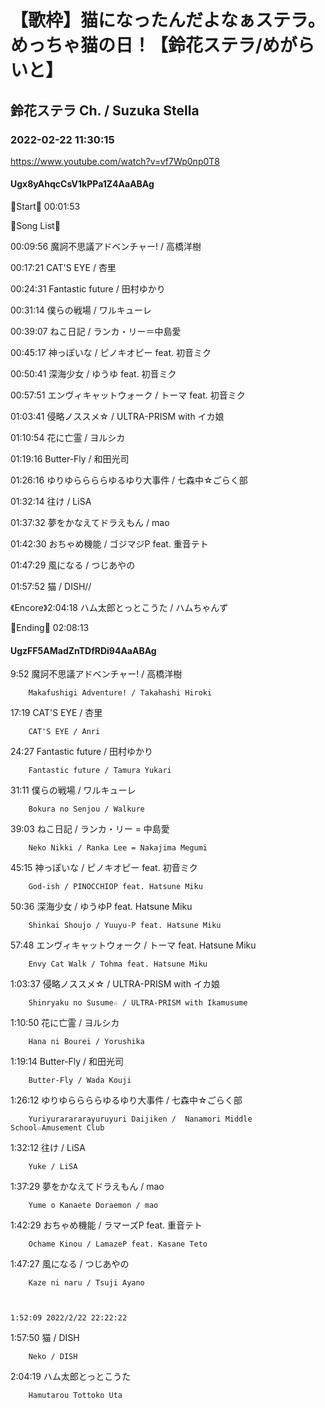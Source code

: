 # 【歌枠】猫になったんだよなぁステラ。めっちゃ猫の日！【鈴花ステラ/めがらいと】
## 鈴花ステラ Ch. / Suzuka Stella
### 2022-02-22 11:30:15
https://www.youtube.com/watch?v=vf7Wp0np0T8
#### Ugx8yAhqcCsV1kPPa1Z4AaABAg
🔔Start🔔 00:01:53



🔔Song List🔔

00:09:56 魔訶不思議アドベンチャー! / 高橋洋樹

00:17:21 CAT'S EYE / 杏里

00:24:31 Fantastic future / 田村ゆかり

00:31:14 僕らの戦場 / ワルキューレ 

00:39:07 ねこ日記 / ランカ・リー＝中島愛

00:45:17 神っぽいな / ピノキオピー feat. 初音ミク

00:50:41 深海少女 / ゆうゆ feat. 初音ミク

00:57:51 エンヴィキャットウォーク / トーマ feat. 初音ミク

01:03:41 侵略ノススメ☆ / ULTRA-PRISM with イカ娘

01:10:54 花に亡霊 / ヨルシカ

01:19:16 Butter-Fly / 和田光司

01:26:16 ゆりゆららららゆるゆり大事件 / 七森中☆ごらく部

01:32:14 往け / LiSA

01:37:32 夢をかなえてドラえもん / mao

01:42:30 おちゃめ機能 / ゴジマジP feat. 重音テト

01:47:29 風になる / つじあやの

01:57:52 猫 / DISH//  

《Encore》2:04:18 ハム太郎とっとこうた / ハムちゃんず



🔔Ending🔔 02:08:13

#### UgzFF5AMadZnTDfRDi94AaABAg
9:52	魔訶不思議アドベンチャー! / 高橋洋樹

		Makafushigi Adventure! / Takahashi Hiroki



17:19	CAT'S EYE / 杏里

		CAT'S EYE / Anri



24:27	Fantastic future / 田村ゆかり

		Fantastic future / Tamura Yukari



31:11	僕らの戦場 / ワルキューレ

		Bokura no Senjou / Walkure



39:03	ねこ日記 / ランカ・リー = 中島愛

		Neko Nikki / Ranka Lee = Nakajima Megumi



45:15	神っぽいな / ピノキオピー feat. 初音ミク

		God-ish / PINOCCHIOP feat. Hatsune Miku



50:36	深海少女 / ゆうゆP feat. Hatsune Miku

		Shinkai Shoujo / Yuuyu-P feat. Hatsune Miku



57:48	エンヴィキャットウォーク / トーマ feat. Hatsune Miku

		Envy Cat Walk / Tohma feat. Hatsune Miku



1:03:37	侵略ノススメ☆ / ULTRA-PRISM with イカ娘

		Shinryaku no Susume☆ / ULTRA-PRISM with Ikamusume



1:10:50	花に亡霊 / ヨルシカ

		Hana ni Bourei / Yorushika



1:19:14	Butter-Fly / 和田光司

		Butter-Fly / Wada Kouji



1:26:12	ゆりゆららららゆるゆり大事件 / 七森中☆ごらく部

		Yuriyurarararayuruyuri Daijiken /  Nanamori Middle School☆Amusement Club



1:32:12	往け / LiSA

		Yuke / LiSA



1:37:29	夢をかなえてドラえもん / mao

		Yume o Kanaete Doraemon / mao



1:42:29	おちゃめ機能 / ラマーズP feat. 重音テト

		Ochame Kinou / LamazeP feat. Kasane Teto



1:47:27	風になる / つじあやの

		Kaze ni naru / Tsuji Ayano



	1:52:09	2022/2/22 22:22:22

	

1:57:50	猫 / DISH

		Neko / DISH



2:04:19	ハム太郎とっとこうた

		Hamutarou Tottoko Uta

